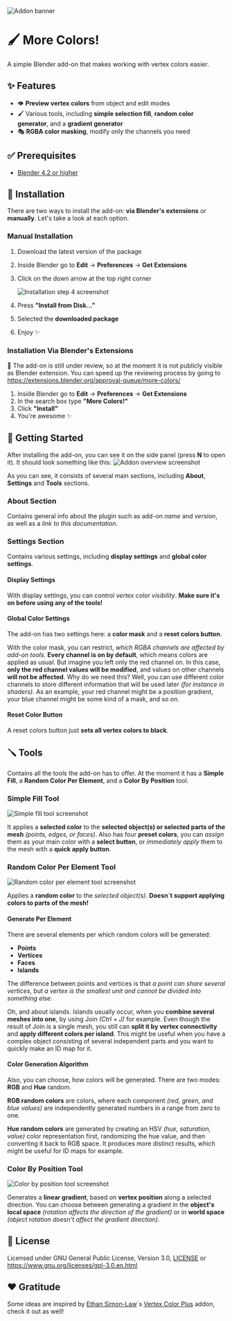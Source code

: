 <img alt="Addon banner" src="./resources/banner.png"/>

# 🖌️ More Colors!

A simple Blender add-on that makes working with vertex colors easier.

## ✨ Features

- 👁️ **Preview vertex colors** from object and edit modes
- 🖌️ Various tools, including **simple selection fill**, **random color generator**, and a **gradient generator**
- 🎭 **RGBA color masking**, modify only the channels you need

## ✅ Prerequisites

- [Blender 4.2 or higher](https://www.blender.org/download/)

## 🔧 Installation

There are two ways to install the add-on: **via Blender's extensions** or **manually**. Let's take a look at each option.

### Manual Installation

1. Download the latest version of the package
2. Inside Blender go to **Edit** -> **Preferences** -> **Get Extensions**
3. Click on the down arrow at the top right corner

   <img alt="Installation step 4 screenshot" src="./resources/documentation/manual_installation_step_4.png"/>

4. Press **"Install from Disk..."**
5. Selected the **downloaded package**
6. Enjoy ✨

### Installation Via Blender's Extensions

🚧 The add-on is still under review, so at the moment it is not publicly visible as Blender extension. You can speed up the reviewing process by going to https://extensions.blender.org/approval-queue/more-colors/

1. Inside Blender go to **Edit** -> **Preferences** -> **Get Extensions**
2. In the search box type **"More Colors!"**
3. Click **"Install"**
4. You're awesome ✨

## 🚀 Getting Started

After installing the add-on, you can see it on the side panel (press **N** to open it). It should look something like this: <img alt="Addon overview screenshot" src="./resources/documentation/overview.png"/>

As you can see, it consists of several main sections, including **About**, **Settings** and **Tools** sections.

### About Section

Contains general info about the plugin such as add-on _name_ and _version_, as well as a _link to this documentation_.

### Settings Section

Contains various settings, including **display settings** and **global color settings**.

#### Display Settings

With display settings, you can control _vertex color visibility_. **Make sure it's on before using any of the tools!**

#### Global Color Settings

The add-on has two settings here: a **color mask** and a **reset colors button**.

With the color mask, you can restrict, _which RGBA channels are affected by add-on tools_. **Every channel is on by default**, which means colors are applied as usual.
But imagine you left only the red channel on. In this case, **only the red channel values will be modified**, and values on other channels **will not be affected**.
Why do we need this? Well, you can use different color channels to store different information that will be used later _(for instance in shaders)_.
As an example, your red channel might be a position gradient, your blue channel might be some kind of a mask, and so on.

#### Reset Color Button

A reset colors button just **sets all vertex colors to black**.

## 🪛 Tools

Contains all the tools the add-on has to offer. At the moment it has a **Simple Fill**, a **Random Color Per Element**, and a **Color By Position** tool.

### Simple Fill Tool

<img alt="Simple fill tool screenshot" src="./resources/documentation/simple_fill.png"/>

It applies a **selected color** to the **selected object(s) or selected parts of the mesh** _(points, edges, or faces)_.
Also has four **preset colors**, you can _assign_ them as your main color with a **select button**, or _immediately apply_ them to the mesh with a **quick apply button**.

### Random Color Per Element Tool

<img alt="Random color per element tool screenshot" src="./resources/documentation/random_color_per_element.png"/>

Applies a **random color** to the _selected object(s)_. **Doesn`t support applying colors to parts of the mesh!**

#### Generate Per Element

There are several elements per which random colors will be generated:

- **Points**
- **Vertices**
- **Faces**
- **Islands**

The difference between points and vertices is that _a point can share several vertices_, but _a vertex is the smallest unit and cannot be divided into something else_.

Oh, and about islands. Islands usually occur, when you **combine several meshes into one**, by using Join _(Ctrl + J)_ for example. Even though the result of Join is a single mesh, you still can **split it by vertex connectivity** and **apply different colors per island**.
This might be useful when you have a complex object consisting of several independent parts and you want to quickly make an ID map for it.

#### Color Generation Algorithm

Also, you can choose, how colors will be generated. There are two modes: **RGB** and **Hue** random.

**RGB random colors** are colors, where each component _(red, green, and blue values)_ are independently generated numbers in a range from zero to one.

**Hue random colors** are generated by creating an HSV _(hue, saturation, value)_ color representation first, randomizing the hue value, and then converting it back to RGB space. It produces more distinct results, which might be useful for ID maps for example.

### Color By Position Tool

<img alt="Color by position tool screenshot" src="./resources/documentation/color_by_position.png"/>

Generates a **linear gradient**, based on **vertex position** along a selected direction. You can choose between generating a gradient in the **object's local space** _(rotation affects the direction of the gradient)_ or in **world space** _(object rotation doesn't affect the gradient direction)_.

## 📃 License

Licensed under GNU General Public License, Version 3.0, [LICENSE](LICENSE) or https://www.gnu.org/licenses/gpl-3.0.en.html

## ❤️ Gratitude

Some ideas are inspired by [Ethan Simon-Law](https://github.com/oRazeD)`s [Vertex Color Plus](https://github.com/oRazeD/VertexColorsPlus/tree/stable) addon, check it out as well!
